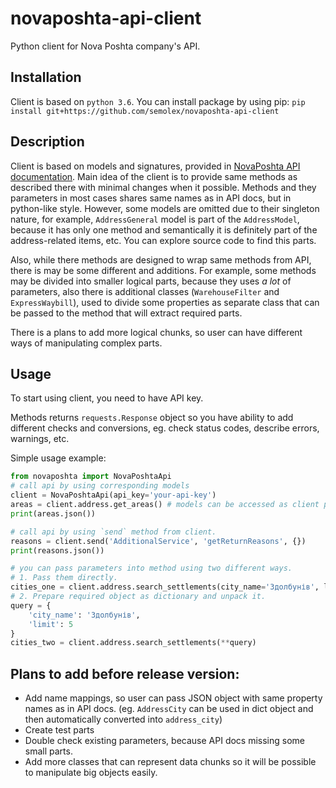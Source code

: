 # novaposhta-api-client
Python client for Nova Poshta company's API.
## Installation
Client is based on `python 3.6`.
You can install package by using pip: 
`pip install git+https://github.com/semolex/novaposhta-api-client`

## Description
Client is based on models and signatures, provided in [NovaPoshta API documentation](https://devcenter.novaposhta.ua/docs/services/).
Main idea of the client is to provide same methods as described there with minimal
changes when it possible.
Methods and they parameters in most cases shares same names as in API docs, but 
in python-like style.
However, some models are omitted due to their singleton nature, for example,
`AddressGeneral` model is part of the `AddressModel`, because it has only one 
method and semantically it is definitely part of the address-related items, etc.
You can explore source code to find this parts.

Also, while there methods are designed to wrap same methods from API, there is 
may be some different and additions. For example, some methods may be divided into 
smaller logical parts, because they uses _a lot_ of parameters, also there is 
additional classes (`WarehouseFilter` and `ExpressWaybill`), used to divide 
some properties as separate class that can be passed to the method that will 
extract required parts.

There is a plans to add more logical chunks, so user can have different ways of
manipulating complex parts.

## Usage
To start using client, you need to have API key.

Methods returns `requests.Response` object so you have ability to add different 
checks and conversions, eg. check status codes, describe errors, warnings, etc.

Simple usage example:
```python
from novaposhta import NovaPoshtaApi
# call api by using corresponding models
client = NovaPoshtaApi(api_key='your-api-key')
areas = client.address.get_areas() # models can be accessed as client properties
print(areas.json())

# call api by using `send` method from client.
reasons = client.send('AdditionalService', 'getReturnReasons', {})
print(reasons.json())

# you can pass parameters into method using two different ways.
# 1. Pass them directly.
cities_one = client.address.search_settlements(city_name='Здолбунів', limit=5)
# 2. Prepare required object as dictionary and unpack it.
query = {
    'city_name': 'Здолбунів',
    'limit': 5
}
cities_two = client.address.search_settlements(**query)
```

## Plans to add before release version:
* Add name mappings, so user can pass JSON object with same property names as in API docs.
  (eg. `AddressCity` can be used in dict object and then automatically converted into `address_city`)
* Create test parts
* Double check existing parameters, because API docs missing some small parts.
* Add more classes that can represent data chunks so it will be possible to manipulate big objects easily.
